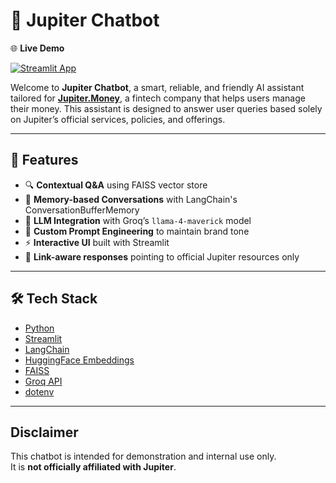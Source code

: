 # 💬 Jupiter Chatbot 
🌐 **Live Demo** 

[![Streamlit App](https://img.shields.io/badge/Launch%20App-Streamlit-ff4b4b?style=for-the-badge&logo=streamlit&logoColor=white)](https://jupiterchatbot.streamlit.app/)  

Welcome to **Jupiter Chatbot**, a smart, reliable, and friendly AI assistant tailored for [**Jupiter.Money**](https://jupiter.money), a fintech company that helps users manage their money. This assistant is designed to answer user queries based solely on Jupiter’s official services, policies, and offerings.

---

## 🚀 Features

- 🔍 **Contextual Q&A** using FAISS vector store
- 🧠 **Memory-based Conversations** with LangChain's ConversationBufferMemory
- 🤖 **LLM Integration** with Groq’s `llama-4-maverick` model
- 🧾 **Custom Prompt Engineering** to maintain brand tone
- ⚡ **Interactive UI** built with Streamlit
- 🔗 **Link-aware responses** pointing to official Jupiter resources only

---

## 🛠️ Tech Stack

- [Python](https://www.python.org/)
- [Streamlit](https://streamlit.io/)
- [LangChain](https://www.langchain.com/)
- [HuggingFace Embeddings](https://huggingface.co/sentence-transformers/all-mpnet-base-v2)
- [FAISS](https://github.com/facebookresearch/faiss)
- [Groq API](https://console.groq.com/)
- [dotenv](https://pypi.org/project/python-dotenv/)

---
## Disclaimer

This chatbot is intended for demonstration and internal use only.  
It is **not officially affiliated with Jupiter**.

